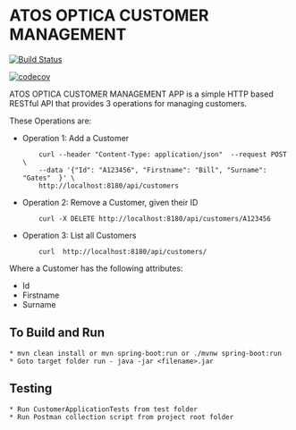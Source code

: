 # ATOS OPTICA CUSTOMER MANAGEMENT


[![Build Status](https://travis-ci.org/pravreddy/atos_optica_customer_managment.svg)](https://travis-ci.org/pravreddy/atos_optica_customer_managment)

[![codecov](https://codecov.io/gh/pravreddy/atos_optica_customer_managment/branch/master/graph/badge.svg)](https://codecov.io/gh/pravreddy/atos_optica_customer_managment)


ATOS  OPTICA CUSTOMER MANAGEMENT APP is a simple HTTP based RESTful API that provides 3 operations for managing customers.

These Operations are:


* Operation 1: Add a Customer

    ```
        curl --header "Content-Type: application/json"  --request POST  \
        --data '{"Id": "A123456", "Firstname": "Bill", "Surname": "Gates"  }' \
        http://localhost:8180/api/customers
    ```

* Operation 2: Remove a Customer, given their ID

    ```
        curl -X DELETE http://localhost:8180/api/customers/A123456
    ```

* Operation 3: List all Customers

    ```
        curl  http://localhost:8180/api/customers/
    ```

Where a Customer has the following attributes:

* Id
* Firstname
* Surname


## To Build and Run

    * mvn clean install or mvn spring-boot:run or ./mvnw spring-boot:run
    * Goto target folder run - java -jar <filename>.jar

## Testing
    * Run CustomerApplicationTests from test folder
    * Run Postman collection script from project root folder